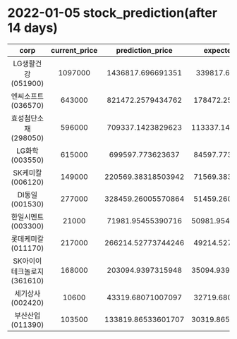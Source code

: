 # 2022-01-05 stock_prediction(after 14 days)

|   corp   |   current_price   |   prediction_price   |   expected_profit   |
|:--------:|:-----------------:|:--------------------:|:-------------------:|
|LG생활건강(051900)|1097000|1436817.696691351|339817.696691351|
|엔씨소프트(036570)|643000|821472.2579434762|178472.2579434762|
|효성첨단소재(298050)|596000|709337.1423829623|113337.14238296228|
|LG화학(003550)|615000|699597.773623637|84597.77362363704|
|SK케미칼(006120)|149000|220569.38318503942|71569.38318503942|
|DI동일(001530)|277000|328459.26005570864|51459.26005570864|
|한일시멘트(003300)|21000|71981.95455390716|50981.954553907155|
|롯데케미칼(011170)|217000|266214.52773744246|49214.52773744246|
|SK아이이테크놀로지(361610)|168000|203094.9397315948|35094.939731594786|
|세기상사(002420)|10600|43319.68071007097|32719.68071007097|
|부산산업(011390)|103500|133819.86533601707|30319.865336017072|
